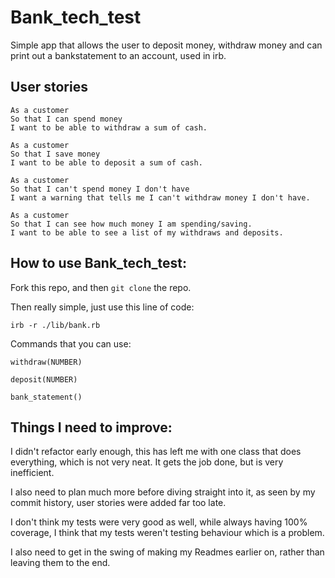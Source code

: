 # Bank_tech_test

Simple app that allows the user to deposit money, withdraw money and can print out a bankstatement to an account, used in irb.

## User stories

```
As a customer
So that I can spend money
I want to be able to withdraw a sum of cash.
```

```
As a customer
So that I save money
I want to be able to deposit a sum of cash.
```

```
As a customer
So that I can't spend money I don't have
I want a warning that tells me I can't withdraw money I don't have.
```

```
As a customer
So that I can see how much money I am spending/saving.
I want to be able to see a list of my withdraws and deposits.
```

## How to use Bank_tech_test:

Fork this repo, and then ```git clone``` the repo.

Then really simple, just use this line of code:

```
irb -r ./lib/bank.rb
```
Commands that you can use:

```
withdraw(NUMBER)
```
```
deposit(NUMBER)
```
```
bank_statement()
```

## Things I need to improve:

I didn't refactor early enough, this has left me with one class that does everything, which is not very neat. It gets the job done, but is very inefficient. 

I also need to plan much more before diving straight into it, as seen by my commit history, user stories were added far too late.

I don't think my tests were very good as well, while always having 100% coverage, I think that my tests weren't testing behaviour which is a problem.

I also need to get in the swing of making my Readmes earlier on, rather than leaving them to the end. 
